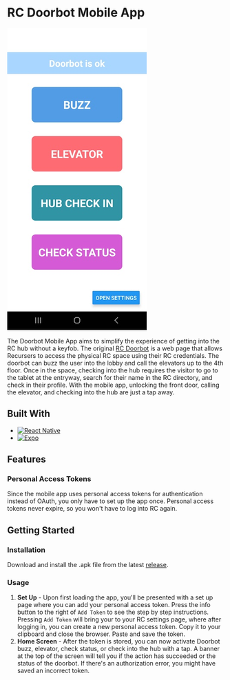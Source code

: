 # RC Doorbot Mobile App
![Main Page](/src/images/main-page.jpg?raw=True)

The Doorbot Mobile App aims to simplify the experience of getting into the RC hub without a keyfob. The original [RC Doorbot](https://doorbot.recurse.com) is a web page that allows Recursers to access the physical RC space using their RC credentials. The doorbot can buzz the user into the lobby and call the elevators up to the 4th floor. Once in the space, checking into the hub requires the visitor to go to the tablet at the entryway, search for their name in the RC directory, and check in their profile. With the mobile app, unlocking the front door, calling the elevator, and checking into the hub are just a tap away. 

## Built With
* [![React Native][ReactNative]][ReactNative-url]
* [![Expo][Expo]][Expo-url]

## Features
### Personal Access Tokens
Since the mobile app uses personal access tokens for authentication instead of OAuth, you only have to set up the app once. Personal access tokens never expire, so you won't have to log into RC again. 

## Getting Started
### Installation
Download and install the .apk file from the latest [release]((https://github.com/sterfd/doorbot-android/releases/download/v1.0.0/doorbot-android-install.apk)).

### Usage
1. **Set Up** - Upon first loading the app, you'll be presented with a set up page where you can add your personal access token. Press the info button to the right of `Add Token` to see the step by step instructions. Pressing `Add Token` will bring your to your RC settings page, where after logging in, you can create a new personal access token. Copy it to your clipboard and close the browser. Paste and save the token. 
1. **Home Screen** - After the token is stored, you can now activate Doorbot buzz, elevator, check status, or check into the hub with a tap. A banner at the top of the screen will tell you if the action has succeeded or the status of the doorbot. If there's an authorization error, you might have saved an incorrect token. 



<!-- MARKDOWN LINKS & IMAGES -->
[ReactNative]: https://img.shields.io/badge/react_native-%2320232a.svg?style=for-the-badge&logo=react&logoColor=%2361DAFB
[ReactNative-url]: https://reactnative.dev
[Expo]: https://img.shields.io/badge/expo-1C1E24?style=for-the-badge&logo=expo&logoColor=#D04A37
[Expo-url]: https://expo.dev
